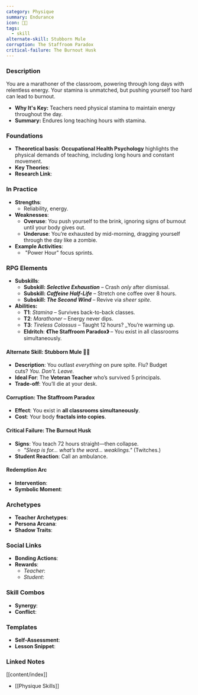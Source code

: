 ```yaml
---
category: Physique
summary: Endurance
icon: 🦿🔥
tags:
  - skill
alternate-skill: Stubborn Mule
corruption: The Staffroom Paradox
critical-failure: The Burnout Husk
---
```


### **Description**  
You are a marathoner of the classroom, powering through long days with relentless energy. Your stamina is unmatched, but pushing yourself too hard can lead to burnout.
- **Why It's Key:** Teachers need physical stamina to maintain energy throughout the day.
- **Summary:** Endures long teaching hours with stamina.

### **Foundations**  
- **Theoretical basis**: **Occupational Health Psychology** highlights the physical demands of teaching, including long hours and constant movement.
- **Key Theories**: 
- **Research Link**: 

### **In Practice**  
- **Strengths**:  
	- Reliability, energy.
- **Weaknesses**:  
	- **Overuse**: You push yourself to the brink, ignoring signs of burnout until your body gives out.
	- **Underuse**: You’re exhausted by mid-morning, dragging yourself through the day like a zombie.
- **Example Activities**:  
	-  "Power Hour" focus sprints.

### **RPG Elements**  
- **Subskills**: 
	- **Subskill: _Selective Exhaustion_** – Crash _only_ after dismissal.
	- **Subskill: _Caffeine Half-Life_** – Stretch one coffee over 8 hours.
	- **Subskill: _The Second Wind_** – Revive via _sheer spite_.
- **Abilities:**
	- **T1**: _Stamina_ – Survives back-to-back classes.
	- **T2**: _Marathoner_ – Energy never dips.
	- **T3**: _Tireless Colossus_ – Taught 12 hours? _You’re warming up.
	- **Eldritch**: **《The Staffroom Paradox》** – You exist in all classrooms simultaneously.
#### **Alternate Skill: Stubborn Mule** 🐴💢
- **Description**: You outlast _everything_ on pure spite. Flu? Budget cuts? _You. Don’t. Leave._
- **Ideal For**: The **Veteran Teacher** who’s survived 5 principals.
- **Trade-off**: You’ll die at your desk.
#### **Corruption: The Staffroom Paradox**
- **Effect**: You exist in **all classrooms simultaneously**.
- **Cost**: Your body **fractals into copies**.
#### **Critical Failure: The Burnout Husk** 
- **Signs**: You teach 72 hours straight—then collapse.
    - _"Sleep is for… what’s the word… _weaklings_."_ (Twitches.)
- **Student Reaction**: Call an ambulance.
#### **Redemption Arc**  
- **Intervention**: 
- **Symbolic Moment**: 

### **Archetypes**  
- **Teacher Archetypes**: 
- **Persona Arcana**: 
- **Shadow Traits**: 

### **Social Links**  
- **Bonding Actions**: 
- **Rewards**:  
  - *Teacher*: 
  - *Student*: 

### **Skill Combos**  
- **Synergy**: 
- **Conflict**:  

### **Templates**  
- **Self-Assessment**: 
- **Lesson Snippet**: 

### **Linked Notes**  
[[content/index]]
- [[Physique Skills]]